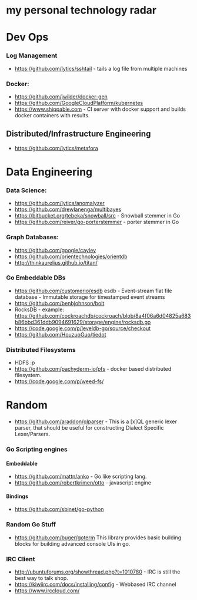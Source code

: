 my personal technology radar
===================

# Dev Ops
### Log Management 
- https://github.com/lytics/sshtail - tails a log file from multiple machines 

### Docker: 
- https://github.com/jwilder/docker-gen 
- https://github.com/GoogleCloudPlatform/kubernetes 
- https://www.shippable.com - CI server with docker support and builds docker containers with results.

## Distributed/Infrastructure Engineering
- https://github.com/lytics/metafora

# Data Engineering

### Data Science: 
- https://github.com/lytics/anomalyzer
- https://github.com/drewlanenga/multibayes 
- https://bitbucket.org/tebeka/snowball/src - Snowball stemmer in Go
- https://github.com/reiver/go-porterstemmer - porter stemmer in Go

### Graph Databases: 
- https://github.com/google/cayley
- https://github.com/orientechnologies/orientdb
- http://thinkaurelius.github.io/titan/ 

### Go Embeddable DBs
- https://github.com/customerio/esdb esdb - Event-stream flat file database - Immutable storage for timestamped event streams
- https://github.com/benbjohnson/bolt
- RocksDB - example: https://github.com/cockroachdb/cockroach/blob/8a4f06a6d04825a683b86bbd361ddb9094691629/storage/engine/rocksdb.go
- https://code.google.com/p/leveldb-go/source/checkout
- https://github.com/HouzuoGuo/tiedot 



### Distributed Filesystems 
- HDFS :p 
- https://github.com/pachyderm-io/pfs - docker based distributed filesystem. 
- https://code.google.com/p/weed-fs/ 

# Random
- https://github.com/araddon/qlparser - This is a [x]QL generic lexer parser, that should be useful for constructing Dialect Specific Lexer/Parsers.

### Go Scripting engines

#### Embeddable 
- https://github.com/mattn/anko - Go like scripting lang.
- https://github.com/robertkrimen/otto - javascript engine

#### Bindings 
- https://github.com/sbinet/go-python 

### Random Go Stuff
- https://github.com/buger/goterm This library provides basic building blocks for building advanced console UIs in go.


### IRC Client
 - http://ubuntuforums.org/showthread.php?t=1010780 - IRC is still the best way to talk shop.
 - https://kiwiirc.com/docs/installing/config - Webbased IRC channel
 - https://www.irccloud.com/ 
